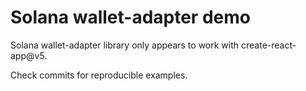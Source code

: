 # Solana wallet-adapter demo

Solana wallet-adapter library only appears to work with create-react-app@v5.

Check commits for reproducible examples.

